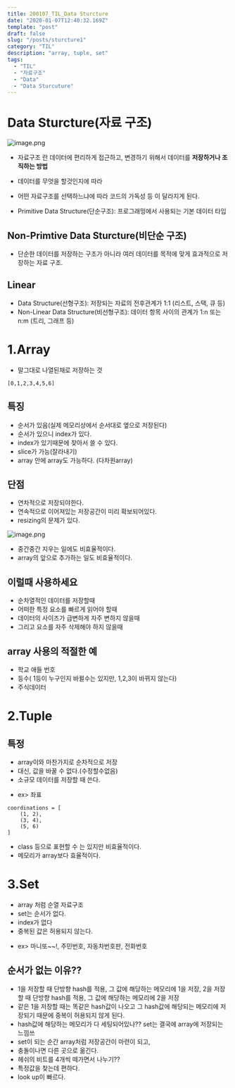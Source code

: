 ```yaml
---
title: 200107_TIL_Data Sturcture
date: "2020-01-07T12:40:32.169Z"
template: "post"
draft: false
slug: "/posts/sturcture1"
category: "TIL"
description: "array, tuple, set"
tags:
  - "TIL"
  - "자료구조"
  - "Data"
  - "Data Sturcuture"
---
```


# Data Sturcture(자료 구조)

![image.png](https://images.velog.io/post-images/jotang/98ff2bc0-31db-11ea-b5c5-2f2d7a673cc4/image.png)

- 자료구조 란 데이터에 편리하게 접근하고, 변경하기 위해서 데이터를 **저장하거나 조직하는 방법**
- 데이터를 무엇을 할것인지에 따라
- 어떤 자료구조를 선택하느냐에 따라 코드의 가독성 등 이 달라지게 된다.

- Primitive Data Structure(단순구조): 프로그래밍에서 사용되는 기본 데이터 타입

## Non-Primtive Data Sturcture(비단순 구조)

- 단순한 데이터를 저장하는 구조가 아니라 여러 데이터를 목적에 맞게 효과적으로 저장하는 자료 구조.

## Linear

- Data Structure(선형구조): 저장되는 자료의 전후관계가 1:1 (리스트, 스택, 큐 등)
- Non-Linear Data Structure(비선형구조): 데이터 항목 사이의 관계가 1:n 또는 n:m (트리, 그래프 등)

# 1.Array

- 말그대로 나열된채로 저장하는 것

```
[0,1,2,3,4,5,6]
```

## 특징

- 순서가 있음(실제 메모리상에서 순서대로 옆으로 저장된다)
- 순서가 있으니 index가 있다.
- index가 있기때문에 찾아서 쓸 수 있다.
- slice가 가능(잘라내기)
- array 안에 array도 가능하다. (다차원array)

## 단점

- 연차적으로 저장되야한다.
- 연속적으로 이어져있는 저장공간이 미리 확보되어있다.
- resizing의 문제가 있다.

![image.png](https://images.velog.io/post-images/jotang/8ae29fb0-31de-11ea-bbeb-970b96b1b861/image.png)

- 중간중간 지우는 일에도 비효율적이다.
- array의 앞으로 추가하는 일도 비효율적이다.

## 이럴때 사용하세요

- 순차열적인 데이터를 저장할때
- 어떠한 특정 요소를 빠르게 읽어야 할때
- 데이터의 사이즈가 급변하게 자주 변하지 않을때
- 그리고 요소를 자주 삭제해야 하지 않을때

## array 사용의 적절한 예

- 학교 애들 번호
- 등수( 1등이 누구인지 바뀔수는 있지만, 1,2,3이 바뀌지 않는다)
- 주식데이터

# 2.Tuple

## 특정

- array이와 마찬가지로 순차적으로 저장
- 대신, 값을 바꿀 수 없다.(수정할수없음)
- 소규모 데이터를 저장할 때 쓴다.

* ex> 좌표

```
coordinations = [
    (1, 2),
    (3, 4),
    (5, 6)
]
```

- class 등으로 표현할 수 는 있지만 비효율적이다.
- 메모리가 array보다 효율적이다.

# 3.Set

- array 처럼 순열 자료구조
- set는 순서가 없다.
- index가 없다
- 중복된 값은 허용되지 않는다.

* ex> 마니또~~!, 주민번호, 자동차번호판, 전화번호

## 순서가 없는 이유??

- 1을 저장할 때 단방향 hash를 적용, 그 값에 해당하는 메모리에 1을 저장, 2을 저장할 때 단방향 hash를 적용, 그 값에 해당하는 메모리에 2을 저장
- 같은 1을 저장할 때는 똑같은 hash값이 나오고 그 hash값에 해당되는 메모리에 저장되기 때문에 중복이 허용되지 않게 된다.
- hash값에 해당하는 메모리가 다 세팅되어있나?? set는 결국에 array에 저장되는 느낌쓰
- set이 되는 순간 array처럼 저장공간이 마련이 되고,
- 충돌이나면 다른 곳으로 옮긴다.
- 헤쉬의 비트를 4개씩 떼가면서 나누기??
- 특정값을 찾는데 편하다.
- look up이 빠르다.
